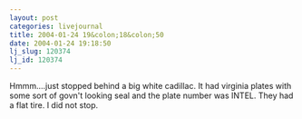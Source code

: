 ```yaml
---
layout: post
categories: livejournal
title: 2004-01-24 19&colon;18&colon;50
date: 2004-01-24 19:18:50
lj_slug: 120374
lj_id: 120374
---
```

Hmmm....just stopped behind a big white cadillac. It had virginia plates with some sort of govn't looking seal and the plate number was INTEL. They had a flat tire. I did not stop.
